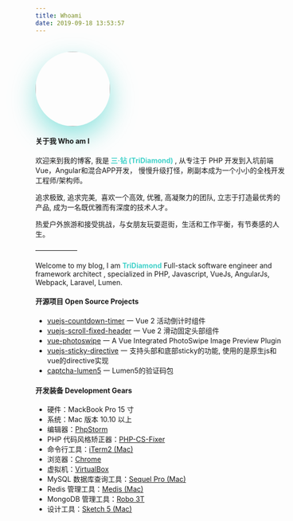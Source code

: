 ```yaml
---
title: Whoami
date: 2019-09-18 13:53:57
---
```


<img
  style="border-radius: 50%;
    border-size: 3px;
    box-shadow: 0 20px 50px rgba(115, 221, 215, 0.8);
    margin: 20px 0 0;"
  height=150
  width=150
  src="https://s2.ax1x.com/2019/09/19/nLtSiD.png">
</img>

#### 关于我 Who am I

欢迎来到我的博客, 我是<b style="color: #42d2ca"> **三·钻 (TriDiamond)** </b>, 
从专注于 PHP 开发到入坑前端 Vue，Angular和混合APP开发，
慢慢升级打怪，刷副本成为一个小小的全栈开发工程师/架构师。

追求极致, 追求完美,  喜欢一个高效, 优雅, 高凝聚力的团队,
立志于打造最优秀的产品, 成为一名既优雅而有深度的技术人才。

热爱户外旅游和接受挑战，与女朋友玩耍逛街，生活和工作平衡，有节奏感的人生。

——————

Welcome to my blog, I am <b style="color: #42d2ca">**TriDiamond**</b>
Full-stack software engineer and framework architect , 
specialized in PHP, Javascript, VueJs, AngularJs, Webpack, Laravel, Lumen.


#### 开源项目 Open Source Projects

- [vuejs-countdown-timer](https://github.com/TriDiamond/vuejs-countdown-timer) 一 Vue 2 活动倒计时组件
- [vuejs-scroll-fixed-header](https://github.com/TriDiamond/vuejs-scroll-fixed-header) 一 Vue 2 滑动固定头部组件
- [vue-photoswipe](https://github.com/TriDiamond/vue-photoswipe) 一 A Vue Integrated PhotoSwipe Image Preview Plugin
- [vuejs-sticky-directive](https://github.com/TriDiamond/vuejs-sticky-directive) 一 支持头部和底部sticky的功能, 使用的是原生js和vue的directive实现
- [captcha-lumen5](https://github.com/TriDiamond/captcha-lumen5) 一 Lumen5的验证码包

#### 开发装备 Development Gears

+ 硬件：MackBook Pro 15 寸
+ 系统：Mac 版本 10.10 以上
+ 编辑器：[PhpStorm](https://www.jianshu.com/p/c8a7fcd57896)
+ PHP 代码风格矫正器：[PHP-CS-Fixer](https://www.jianshu.com/p/d147dcf43a04)
+ 命令行工具：[iTerm2 (Mac)](https://www.iterm2.com/)
+ 浏览器：[Chrome](https://www.google.com/chrome/browser/desktop/index.html)
+ 虚拟机：[VirtualBox](https://www.virtualbox.org/)
+ MySQL 数据库查询工具：[Sequel Pro (Mac)](http://www.sequelpro.com/)
+ Redis 管理工具：[Medis (Mac)](https://xclient.info/s/medis.html)
+ MongoDB 管理工具：[Robo 3T](https://robomongo.org/)
+ 设计工具：[Sketch 5 (Mac)](https://www.sketch.com/)

